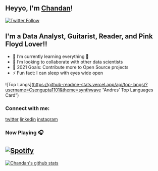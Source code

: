 ## Heyyo, I'm <a href="https://www.linkedin.com/in/chandan-sengupta/" target="_blank">Chandan</a>!

[![Twitter Follow](https://img.shields.io/twitter/follow/CSengupta1101?color=1DA1F2&logo=twitter&style=for-the-badge)](https://twitter.com/intent/follow?original_referer=https%3A%2F%2Fgithub.com%2FCSengupta1101&screen_name=CSengupta1101)

## I'm a Data Analyst, Guitarist, Reader, and Pink Floyd Lover!!

- 🌱 I’m currently learning everything 🤣
- 👯 I’m looking to collaborate with other data scientists
- 🥅 2021 Goals: Contribute more to Open Source projects
- ⚡ Fun fact: I can sleep with eyes wide open

![Top Langs](https://github-readme-stats.vercel.app/api/top-langs/?username=Csengupta1101&theme=synthwave “Andres’ Top Languages Card”)

### Connect with me:

[twitter]
[linkedin]
[instagram]



[twitter]: https://twitter.com/CSengupta1101
[youtube]: https://www.youtube.com/channel/UCbBP_adt7j2PtaCtXX_JB0g
[instagram]: https://www.instagram.com/joy_110188/
[linkedin]: https://www.linkedin.com/in/chandan-sengupta/



### Now Playing 🎧

[![Spotify](https://github-readme-remake.vercel.app/api/spotify)](https://open.spotify.com/user/mr5jgbqp3jw221j271iz2nix9)
<br/>
---

[![Chandan's github stats](https://github-readme-stats.vercel.app/api?username=Csengupta1101&include_all_commits=true&count_private=true&show_icons=true&line_height=20&title_color=FFFFFF&icon_color=FFFFFF&text_color=FFFFFF&bg_color=0D1117)](https://github.com/anuraghazra/github-readme-stats)
